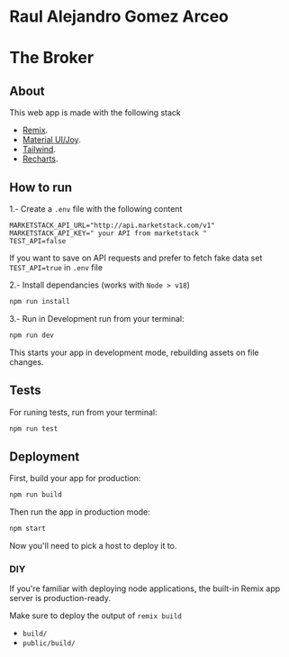 # Raul Alejandro Gomez Arceo

# The Broker

## About

This web app is made with the following stack

- [Remix](https://remix.run/docs).
- [Material UI/Joy](https://mui.com/joy-ui/getting-started/).
- [Tailwind](https://tailwindcss.com/).
- [Recharts](https://recharts.org/en-US/).

## How to run

1.- Create a `.env` file with the following content

```
MARKETSTACK_API_URL="http://api.marketstack.com/v1"
MARKETSTACK_API_KEY=" your API from marketstack "
TEST_API=false
```

If you want to save on API requests and prefer to fetch fake data set `TEST_API=true` in `.env` file

2.- Install dependancies (works with `Node > v18`)

```sh
npm run install
```

3.- Run in Development run from your terminal:

```sh
npm run dev
```

This starts your app in development mode, rebuilding assets on file changes.

## Tests

For runing tests, run from your terminal:

```sh
npm run test
```

## Deployment

First, build your app for production:

```sh
npm run build
```

Then run the app in production mode:

```sh
npm start
```

Now you'll need to pick a host to deploy it to.

### DIY

If you're familiar with deploying node applications, the built-in Remix app server is production-ready.

Make sure to deploy the output of `remix build`

- `build/`
- `public/build/`
